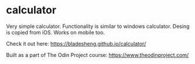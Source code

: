 # calculator

Very simple calculator. Functionality is similar to windows
calculator. Desing is copied from iOS. Works on mobile too.

Check it out here: https://bladesheng.github.io/calculator/

Built as a part of The Odin Project course: https://www.theodinproject.com/